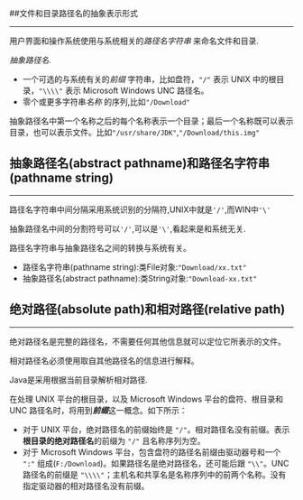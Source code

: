 ##文件和目录路径名的抽象表示形式

---

用户界面和操作系统使用与系统相关的*路径名字符串* 来命名文件和目录.

*抽象路径名*.

- 一个可选的与系统有关的*前缀* 字符串，比如盘符，`"/"` 表示 UNIX 中的根目录，`"\\\\"` 表示 Microsoft Windows UNC 路径名。
- 零个或更多字符串*名称* 的序列,比如`"/Download"`

抽象路径名中第一个名称之后的每个名称表示一个目录；最后一个名称既可以表示目录，也可以表示文件。比如`"/usr/share/JDK"`,`"/Download/this.img"`

## 抽象路径名(abstract pathname)和路径名字符串(pathname string)

---

路径名字符串中间分隔采用系统识别的分隔符,UNIX中就是`'/'`,而WIN中`'\'`

抽象路径名中间的分割符号可以`'/'`,可以是`'\'`,看起来是和系统无关.

路径名字符串与抽象路径名之间的转换与系统有关。

- 路径名字符串(pathname string):类File对象:`"Download/xx.txt"`
- 抽象路径名(abstract pathname):类String对象:`"Download-xx.txt"`

## 绝对路径(absolute path)和相对路径(relative path)

---

绝对路径名是完整的路径名，不需要任何其他信息就可以定位它所表示的文件。

相对路径名必须使用取自其他路径名的信息进行解释。

Java是采用根据当前目录解析相对路径.

在处理 UNIX 平台的根目录，以及 Microsoft Windows 平台的盘符、根目录和 UNC 路径名时，将用到***前缀***这一概念。如下所示：

- 对于 UNIX 平台，绝对路径名的前缀始终是 `"/"`。相对路径名没有前缀。表示**根目录的绝对路径名**的前缀为 `"/"` 且名称序列为空。
- 对于 Microsoft Windows 平台，包含盘符的路径名前缀由驱动器号和一个 `":"` 组成(`F:/Download`)。如果路径名是绝对路径名，还可能后跟 `"\\"`。UNC 路径名的前缀是 `"\\\\"`；主机名和共享名是名称序列中的前两个名称。没有指定驱动器的相对路径名没有前缀。

